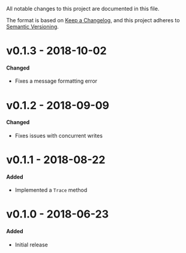 All notable changes to this project are documented in this file.

The format is based on [Keep a Changelog](https://keepachangelog.com/en/1.0.0/), and this project adheres to [Semantic Versioning](https://semver.org/spec/v2.0.0.html).

# v0.1.3 - 2018-10-02
#### Changed
* Fixes a message formatting error


# v0.1.2 - 2018-09-09
#### Changed
* Fixes issues with concurrent writes


# v0.1.1 - 2018-08-22
#### Added
* Implemented a `Trace` method


# v0.1.0 - 2018-06-23
#### Added
* Initial release
